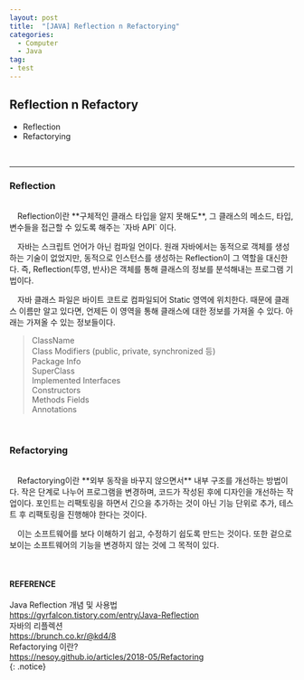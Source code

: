 ```yaml
---
layout: post
title:  "[JAVA] Reflection n Refactorying"
categories:
  - Computer
  - Java
tag:
- test 
---
```


## Reflection n Refactory

* Reflection
* Refactorying   
<br>

<hr>

### Reflection
<br>
　Reflection이란 **구체적인 클래스 타입을 알지 못해도**, 그 클래스의 메소드, 타입, 변수들을 접근할 수 있도록 해주는 `자바 API` 이다.  

　자바는 스크립트 언어가 아닌 컴파일 언이다. 원래 자바에서는 동적으로 객체를 생성하는 기술이 없었지만, 동적으로 인스턴스를 생성하는 Reflection이 그 역할을 대신한다. 즉, Reflection(투영, 반사)은 객체를 통해 클래스의 정보를 분석해내는 프로그램 기법이다.  

　자바 클래스 파일은 바이트 코트로 컴파일되어 Static 영역에 위치한다. 때문에 클래스 이름만 알고 있다면, 언제든 이 영역을 통해 클래스에 대한 정보를 가져올 수 있다. 아래는 가져올 수 있는 정보들이다.  

> ClassName <br> Class Modifiers (public, private, synchronized 등) <br> Package Info <br> SuperClass <br> Implemented Interfaces <br> Constructors <br> Methods Fields <br> Annotations

<br>

### Refactorying
<br>
　Refactorying이란 **외부 동작을 바꾸지 않으면서** 내부 구조를 개선하는 방법이다. 작은 단계로 나누어 프로그램을 변경하며, 코드가 작성된 후에 디자인을 개선하는 작업이다. 포인트는 리팩토링을 하면서 긴으을 추가하는 것이 아닌 기능 단위로 추가, 테스트 후 리팩토링을 진행해야 한다는 것이다.  

　이는 소프트웨어를 보다 이해하기 쉽고, 수정하기 쉽도록 만드는 것이다. 또한 겉으로 보이는 소프트웨어의 기능을 변경하지 않는 것에 그 목적이 있다.  

<br>

#### REFERENCE
Java Reflection 개념 및 사용법  
https://gyrfalcon.tistory.com/entry/Java-Reflection  
자바의 리플렉션  
https://brunch.co.kr/@kd4/8  
Refactorying 이란?  
https://nesoy.github.io/articles/2018-05/Refactoring  
{: .notice}